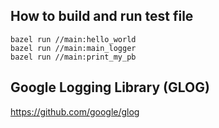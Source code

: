 ## How to build and run test file
`bazel run //main:hello_world`  
`bazel run //main:main_logger`  
`bazel run //main:print_my_pb`  

## Google Logging Library (GLOG)
https://github.com/google/glog
